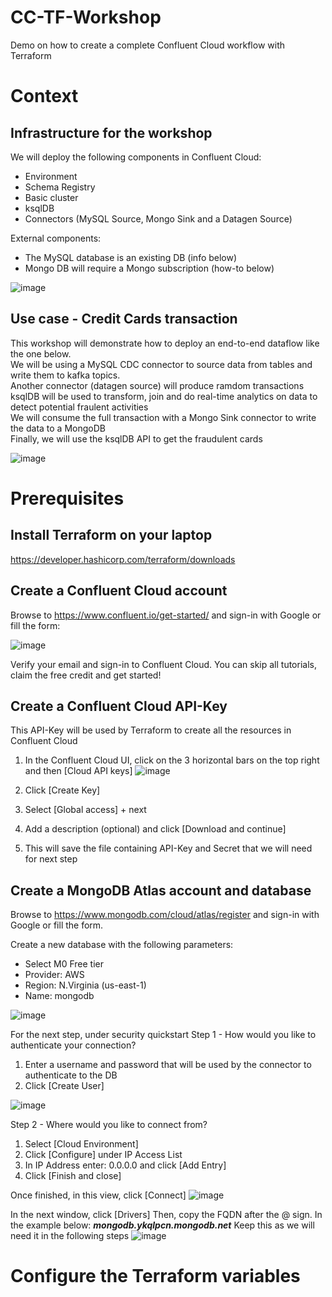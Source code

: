 # CC-TF-Workshop
Demo on how to create a complete Confluent Cloud workflow with Terraform

# Context

## Infrastructure for the workshop
We will deploy the following components in Confluent Cloud:
- Environment  
- Schema Registry  
- Basic cluster  
- ksqlDB  
- Connectors (MySQL Source, Mongo Sink and a Datagen Source)  

External components:
- The MySQL database is an existing DB (info below)
- Mongo DB will require a Mongo subscription (how-to below)

![image](https://github.com/dvin100/CC-TF-Demo/assets/22193622/74eb3a46-4a9b-4fd7-939e-45bdfc4af494)



## Use case - Credit Cards transaction
This workshop will demonstrate how to deploy an end-to-end dataflow like the one below.  
We will be using a MySQL CDC connector to source data from tables and write them to kafka topics.  
Another connector (datagen source) will produce ramdom transactions  
ksqlDB will be used to transform, join and do real-time analytics on data to detect potential fraulent activities  
We will consume the full transaction with a Mongo Sink connector to write the data to a MongoDB  
Finally, we will use the ksqlDB API to get the fraudulent cards  

![image](https://github.com/dvin100/CC-TF-Demo/assets/22193622/5dc8f444-bf78-462a-9a07-fcd9b59d616a)


# Prerequisites 

## Install Terraform on your laptop
https://developer.hashicorp.com/terraform/downloads

## Create a Confluent Cloud account
Browse to https://www.confluent.io/get-started/ and sign-in with Google or fill the form:

![image](https://github.com/dvin100/CC-TF-Demo/assets/22193622/d544b6f1-ad62-47c0-9df1-332ca845164e)

Verify your email and sign-in to Confluent Cloud. You can skip all tutorials, claim the free credit and get started!


## Create a Confluent Cloud API-Key
This API-Key will be used by Terraform to create all the resources in Confluent Cloud

1. In the Confluent Cloud UI, click on the 3 horizontal bars on the top right and then [Cloud API keys]
![image](https://github.com/dvin100/CC-TF-Demo/assets/22193622/007139f2-869f-4354-97e0-6a35bc05d04d)

2. Click [Create Key]
3. Select [Global access] + next
4. Add a description (optional) and click [Download and continue]
5. This will save the file containing API-Key and Secret that we will need for next step


## Create a MongoDB Atlas account and database
Browse to https://www.mongodb.com/cloud/atlas/register and sign-in with Google or fill the form.

Create a new database with the following parameters:
- Select M0 Free tier
- Provider: AWS
- Region: N.Virginia (us-east-1)
- Name: mongodb

![image](https://github.com/dvin100/CC-TF-Demo/assets/22193622/8c17e6c8-04a9-414f-9e63-8c33d0ce5e20)

For the next step, under security quickstart
Step 1 - How would you like to authenticate your connection?
1. Enter a username and password that will be used by the connector to authenticate to the DB
2. Click [Create User]
   
![image](https://github.com/dvin100/CC-TF-Demo/assets/22193622/30be95a1-86e2-4f68-a432-0b52b5f49057)

Step 2 - Where would you like to connect from?
1. Select [Cloud Environment]
2. Click [Configure] under IP Access List
3. In IP Address enter: 0.0.0.0 and click [Add Entry]
4. Click [Finish and close]
   
    
Once finished, in this view, click [Connect]
![image](https://github.com/dvin100/CC-TF-Demo/assets/22193622/a563d80a-caf7-480b-979f-1a0fa9c8e10e)

In the next window, click [Drivers]
Then, copy the FQDN after the @ sign. In the example below: ***mongodb.ykqlpcn.mongodb.net***
Keep this as we will need it in the following steps
![image](https://github.com/dvin100/CC-TF-Demo/assets/22193622/f308cdb3-3fa0-47c1-b451-c82533576203)


# Configure the Terraform variables 



